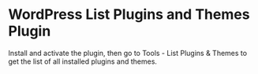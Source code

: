 # WordPress List Plugins and Themes Plugin

Install and activate the plugin, then go to Tools - List Plugins & Themes to get the list of all installed plugins and themes.